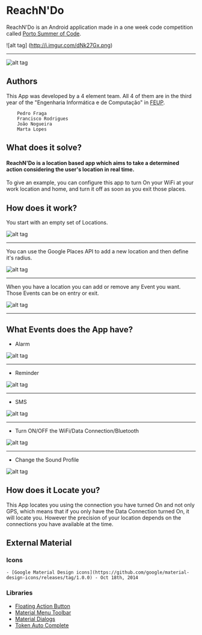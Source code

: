 # ReachN'Do

ReachN'Do is an Android application made in a one week code competition called [Porto Summer of Code](http://www.portosummerofcode.com/pt/).

![alt tag] (http://i.imgur.com/dNk27Gx.png)

***

![alt tag](http://i.imgur.com/7slPdZV.gif)

## Authors

This App was developed by a 4 element team. All 4 of them are in the third year of the "Engenharia Informática e de Computação" in [FEUP](http://sigarra.up.pt/feup/pt/web_page.inicial).
  
		Pedro Fraga
		Francisco Rodrigues
		João Nogueira
		Marta Lopes
 
## What does it solve?

#### ReachN'Do is a location based app which aims to take a determined action considering the user's location in real time.

To give an example, you can configure this app to turn On your WiFi at your work location and home, and turn it off as soon as you exit those places.

## How does it work?

You start with an empty set of Locations.

![alt tag](http://i.imgur.com/SuNL2vj.jpg)

***

You can use the Google Places API to add a new location and then define it's radius.

![alt tag](http://i.imgur.com/p8eYf06.jpg)

***

When you have a location you can add or remove any Event you want. Those Events can be on entry or exit.

![alt tag](http://i.imgur.com/4lw1ulO.jpg)

***

## What Events does the App have?

 - Alarm
 
 ![alt tag](http://i.imgur.com/eyy5Bwt.png)

***

 - Reminder
 
 ![alt tag](http://i.imgur.com/e0Y8stq.png)

***

 - SMS
 
 ![alt tag](http://i.imgur.com/PavwZci.png)

***

 - Turn ON/OFF the WiFi/Data Connection/Bluetooth
 
 ![alt tag](http://i.imgur.com/8mw6UIT.png)

***

 - Change the Sound Profile
 
 ![alt tag](http://i.imgur.com/hDm6BMW.png)

 ## How does it Locate you?
 
  This App locates you using the connection you have turned On and not only GPS, which means that if you only have the Data Connection turned On, it will locate you. However the precision of your location depends on the connections you have available at the time.
  
 ## External Material
 
 ### Icons
	
	- [Google Material Design icons](https://github.com/google/material-design-icons/releases/tag/1.0.0) - Oct 18th, 2014
	
 ### Libraries
 
  - [Floating Action Button](https://github.com/makovkastar/FloatingActionButton)
  - [Material Menu Toolbar](https://github.com/balysv/material-menu)
  - [Material Dialogs](https://github.com/afollestad/material-dialogs)
  - [Token Auto Complete](https://github.com/splitwise/TokenAutoComplete)
